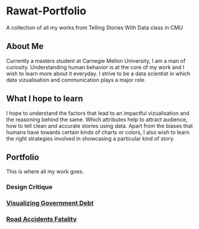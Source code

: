 # Rawat-Portfolio
A collection of all my works from Telling Stories With Data class in CMU

## About Me
Currently a masters student at Carnegie Mellon University, I am a man of curiosity. Understanding human behavior is at the core of my work and I wish to learn more about it everyday. I strive to be a data scientist in which data vizualisation and communication plays a major role.

## What I hope to learn
I hope to understand the factors that lead to an impactful vizualisation and the reasoning behind the same. Which attributes help to attract audience, how to tell clean and accurate stories using data. Apart from the biases that humans have towards certain kinds of charts or colors, I also wish to learn the right strategies involved in showcasing a particular kind of story.

## Portfolio
 
This is where all my work goes.

### Design Critique

### [Visualizing Government Debt](/GovtDebtViz.md)

### [Road Accidents Fatality](/fatalRoadAccidents.md)

